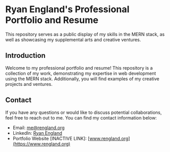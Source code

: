 # Ryan England's Professional Portfolio and Resume

This repository serves as a public display of my skills in the MERN stack, as well as showcasing my supplemental arts and creative ventures.

## Introduction

Welcome to my professional portfolio and resume! This repository is a collection of my work, demonstrating my expertise in web development using the MERN stack. Additionally, you will find examples of my creative projects and ventures.

## Contact

If you have any questions or would like to discuss potential collaborations, feel free to reach out to me. You can find my contact information below:

- Email: [me@rengland.org](mailto:me@rengland.org)
- LinkedIn: [Ryan England](https://www.linkedin.com/in/ryandengland)
- Portfolio Website [INACTIVE LINK]: [www.rengland.org](https://www.rengland.org)

